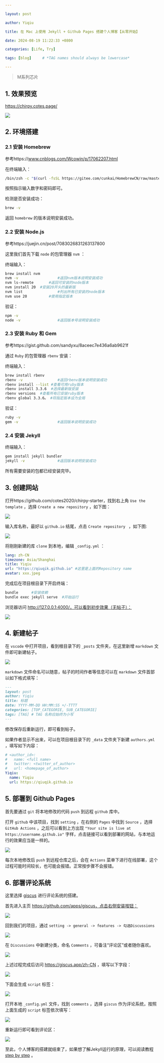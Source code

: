 ```yaml
---

layout: post

author: Yiqiu

title: 在 Mac 上使用 Jekyll + Github Pages 搭建个人博客【从零开始】

date: 2024-08-19 11:22:33 +0800

categories: [Life, Try]

tags: [blog]     # *TAG names should always be lowercase*

---
```




> M系列芯片

## 1. 效果预览

https://chirpy.cotes.page/

![](https://qiu-document.oss-cn-shanghai.aliyuncs.com/markdown-pictures/202411271924386.png)

## 2. 环境搭建

### 2.1 安装 Homebrew

参考https://www.cnblogs.com/Wcowin/p/17062207.html

在终端输入：

```bash
/bin/zsh -c "$(curl -fsSL https://gitee.com/cunkai/HomebrewCN/raw/master/Homebrew.sh)"
```

按照指示输入数字和密码即可。

检测是否安装成功：

```bash
brew -v
```

返回 `homebrew` 的版本说明安装成功。

### 2.2 安装 Node.js

参考https://juejin.cn/post/7083026831263137800

这里我们首先下载 `node` 的包管理器 `nvm` ：

终端输入：

```bash
brew install nvm
nvm -v 					#返回nvm版本说明安装成功
nvm ls-remote		#返回可安装的node版本
nvm install 20 	#安装20开头的最新版
nvm list 				#列出所有已安装的node版本
nvm use 20 			#使用指定版本
```

验证：

```bash
npm -v
node -v					#返回版本号说明安装成功
```

### 2.3 安装 Ruby 和 Gem

参考https://gist.github.com/sandyxu/8aceec7e436a6ab9621f

通过 `Ruby` 的包管理器 `rbenv` 安装：

终端输入：

```bash
brew install rbenv
rbenv -v 				#返回rbenv版本说明安装成功
rbenv install --list #查看可用ruby版本
rbenv install 3.3.6  #选择最新版安装
rbenv versions  #查看所有已安装ruby版本
rbenv global 3.3.6。 #将指定版本设为全局
```

验证：

```bash
ruby -v 				
gem -v					#返回版本说明安装成功
```

### 2.4 安装 Jekyll

终端输入：

```bash
gem install jekyll bundler
jekyll -v				#返回版本说明安装成功
```

所有需要安装的包都已经安装完毕。

## 3. 创建网站

打开https://github.com/cotes2020/chirpy-starter，找到右上角 `Use the template` ，选择 `Create a new repository` ，如下图：

![](https://qiu-document.oss-cn-shanghai.aliyuncs.com/markdown-pictures/202411272002503.png)

输入库名称，最好以 `github.io` 结尾，点击 `Create repository ` ，如下图:

![](https://qiu-document.oss-cn-shanghai.aliyuncs.com/markdown-pictures/202411272004556.png)

将刚刚新建的库 `clone` 到本地，编辑 `_config.yml` ：

```yaml
lang: zh-CN
timezone: Asia/Shanghai
title: Yiqiu
url: "https://qiuqik.github.io" #这里是上面的Repository name
avatar: xxx.jpeg
```

完成后在项目根目录下开启终端：

```bash
bundle		#安装依赖
bundle exec jekyll serve  #开始运行
```

浏览器访问 http://127.0.0.1:4000/，可以看到初步效果（无帖子）：

![](https://qiu-document.oss-cn-shanghai.aliyuncs.com/markdown-pictures/image-20241127202426019.png)

## 4. 新建帖子

在 `vscode` 中打开项目，看到根目录下的 `_posts` 文件夹，在这里新增 `markdown` 文件即可新建帖子。

![](https://qiu-document.oss-cn-shanghai.aliyuncs.com/markdown-pictures/202411272025027.png)

 `markdown` 文件命名可以随意，帖子的时间作者等信息可以在 `markdown` 文件首部以如下格式填写：

```markdown
---
layout: post
author: Yiqiu
title: 标题
date: YYYY-MM-DD HH:MM:SS +/-TTTT
categories: [TOP_CATEGORIE, SUB_CATEGORIE]
tags: [TAG] # TAG 名称应始终为小写
---
```

修改保存后重新运行，即可看到帖子。

如果作者显示不出来，可以在项目根目录下的 `_data` 文件夹下新建 `authors.yml` ，填写如下内容：

```yaml
# <author_id>:
#   name: <full name>
#   twitter: <twitter_of_author>
#   url: <homepage_of_author>
Yiqiu:
  name: Yiqiu
  url: https://qiuqik.github.io
```

## 5. 部署到 Github Pages

首先要通过 `git` 将本地修改的代码 `push` 到远程 `github` 库中。

打开 `github` 中该项目，找到 `setting` ，在右侧的 `Pages` 中找到 `Source` ，选择 `GitHub Actions` ，之后可以看到上方出现  `"Your site is live at https://username.github.io"` 字样，点击链接可以看到部署的网站，与本地运行的效果应当是一样的。

![](https://qiu-document.oss-cn-shanghai.aliyuncs.com/markdown-pictures/202411272036344.png)

每次本地修改后 `push` 到远程仓库之后，会在 `Actions` 菜单下进行在线部署，这个过程可能时间较长，也可能会报错。正常按步骤不会报错。

## 6. 部署评论系统

这里选择 [giscus](https://giscus.app/) 进行评论系统的搭建。

首先进入主页 https://github.com/apps/giscus，点击右侧安装按钮：

![](https://qiu-document.oss-cn-shanghai.aliyuncs.com/markdown-pictures/202411272043511.png)

回到我们的项目，通过 `setting -> general -> features -> 勾选Discussions`

![](https://qiu-document.oss-cn-shanghai.aliyuncs.com/markdown-pictures/202411272045854.png)

在 `Discussions` 中新建分类，命名 `Comments` ，可备注“评论区”或者随你喜欢。

![](https://qiu-document.oss-cn-shanghai.aliyuncs.com/markdown-pictures/202411272048234.png)

上述过程完成后访问 https://giscus.app/zh-CN ，填写以下字段：

![](https://qiu-document.oss-cn-shanghai.aliyuncs.com/markdown-pictures/202411272058808.png)

下面会生成 `script` 标签：

![](https://qiu-document.oss-cn-shanghai.aliyuncs.com/markdown-pictures/202411272059621.png)

打开本地 `_config.yml` 文件，找到 `comments` ，选择 `giscus` 作为评论系统，按照上面生成的 `script` 标签依次填写：

![](https://qiu-document.oss-cn-shanghai.aliyuncs.com/markdown-pictures/202411272102577.png)

重新运行即可看到评论区：

![](https://qiu-document.oss-cn-shanghai.aliyuncs.com/markdown-pictures/202411272103230.png)

至此，个人博客的搭建就结束了，如果想了解Jekyll运行的原理，可以阅读教程 [step by step](https://jekyllrb.com/docs/step-by-step/01-setup/) 。

